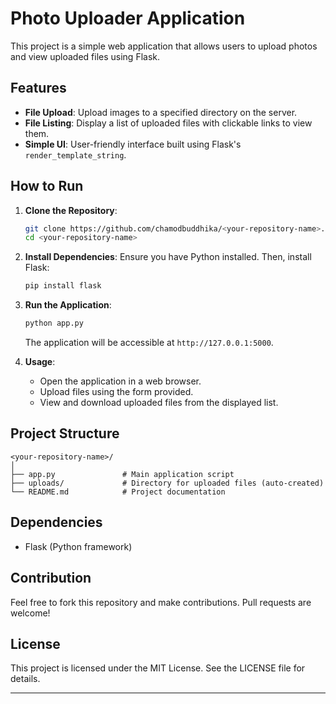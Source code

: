 
# Photo Uploader Application

This project is a simple web application that allows users to upload photos and view uploaded files using Flask.

## Features

- **File Upload**: Upload images to a specified directory on the server.
- **File Listing**: Display a list of uploaded files with clickable links to view them.
- **Simple UI**: User-friendly interface built using Flask's `render_template_string`.

## How to Run

1. **Clone the Repository**:
   ```bash
   git clone https://github.com/chamodbuddhika/<your-repository-name>.git
   cd <your-repository-name>
   ```

2. **Install Dependencies**:
   Ensure you have Python installed. Then, install Flask:
   ```bash
   pip install flask
   ```

3. **Run the Application**:
   ```bash
   python app.py
   ```
   The application will be accessible at `http://127.0.0.1:5000`.

4. **Usage**:
   - Open the application in a web browser.
   - Upload files using the form provided.
   - View and download uploaded files from the displayed list.

## Project Structure

```
<your-repository-name>/
│
├── app.py               # Main application script
├── uploads/             # Directory for uploaded files (auto-created)
└── README.md            # Project documentation
```

## Dependencies

- Flask (Python framework)

## Contribution

Feel free to fork this repository and make contributions. Pull requests are welcome!

## License

This project is licensed under the MIT License. See the LICENSE file for details.

---

